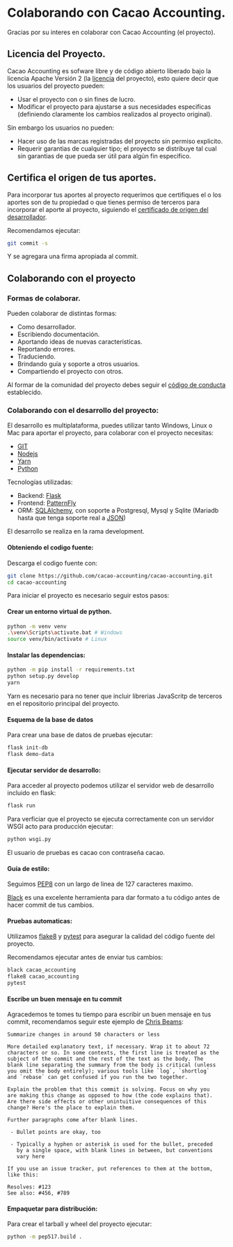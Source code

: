 # Colaborando con Cacao Accounting.

Gracias por su interes en colaborar con Cacao Accounting (el proyecto).

## Licencia del Proyecto.

Cacao Accounting es sofware libre y de código abierto liberado bajo la licencia Apache Versión 2 (la [licencia](https://github.com/cacao-accounting/cacao-accounting/blob/master/LICENSE) del proyecto), esto quiere decir que los usuarios del proyecto pueden:

* Usar el proyecto con o sin fines de lucro.
* Modificar el proyecto para ajustarse a sus necesidades especificas (definiendo claramente los cambios realizados al proyecto original).

Sin embargo los usuarios no pueden:

* Hacer uso de las marcas registradas del proyecto
sin permiso explicito.
* Requerir garantias de cualquier tipo; el proyecto se distribuye tal cual sin garantias
de que pueda ser útil para algún fin especifico.

## Certifica el origen de tus aportes.

Para incorporar tus aportes al proyecto requerimos que certifiques el o los aportes son de tu propiedad o que tienes permiso de terceros para incorporar el aporte al proyecto, siguiendo el [certificado de origen del desarrollador](https://developercertificate.org/).

Recomendamos ejecutar:

```bash
git commit -s
```

Y se agregara una firma apropiada al commit.

## Colaborando con el proyecto

### Formas de colaborar.

Pueden colaborar de distintas formas:

* Como desarrollador.
* Escribiendo documentación.
* Aportando ideas de nuevas caracteristicas.
* Reportando errores.
* Traduciendo.
* Brindando guía y soporte a otros usuarios.
* Compartiendo el proyecto con otros.

Al formar de la comunidad del proyecto debes seguir el [código de conducta](https://github.com/cacao-accounting/cacao-accounting/blob/master/CODE_OF_CONDUCT.md) establecido.

### Colaborando con el desarrollo del proyecto:

El desarrollo es multiplataforma, puedes utilizar tanto Windows, Linux o Mac
para aportar el proyecto, para colaborar con el proyecto necesitas:

  * [GIT](https://git-scm.com/)
  * [Nodejs](https://nodejs.org/en/)
  * [Yarn](https://yarnpkg.com/lang/en/)
  * [Python](https://www.python.org/downloads/)

Tecnologías utilizadas:
* Backend: [Flask](https://flask.palletsprojects.com/en/1.1.x/)
* Frontend: [PatternFly](https://www.patternfly.org/v4/)
* ORM: [SQLAlchemy](https://www.sqlalchemy.org/), con soporte a Postgresql, Mysql y Sqlite (Mariadb hasta que tenga soporte real a [JSON](https://mariadb.com/kb/en/json-data-type/))

El desarrollo se realiza en la rama development.

#### Obteniendo el codigo fuente:

Descarga el codigo fuente con:

```bash
git clone https://github.com/cacao-accounting/cacao-accounting.git
cd cacao-accounting
```

Para iniciar el proyecto es necesario seguir estos pasos:

#### Crear un entorno virtual de python.

```bash
python -m venv venv
.\venv\Scripts\activate.bat # Windows
source venv/bin/activate # Linux
```

#### Instalar las dependencias:

```bash
python -m pip install -r requirements.txt
python setup.py develop
yarn
```

Yarn es necesario para no tener que incluir librerias JavaScritp de terceros en el repositorio principal del proyecto.

#### Esquema de la base de datos

Para crear una base de datos de pruebas ejecutar:

```bash
flask init-db
flask demo-data
```

#### Ejecutar servidor de desarrollo:

Para acceder al proyecto podemos utilizar el servidor web de desarrollo incluido en flask:

```bash
flask run
```

Para verficiar que el proyecto se ejecuta correctamente con un servidor WSGI acto para producción ejecutar:

```bash
python wsgi.py
```

El usuario de pruebas es cacao con contraseña cacao.

#### Guía de estilo:

Seguimos [PEP8](https://www.python.org/dev/peps/pep-0008/) con un largo de linea de 127 caracteres maximo.

[Black](https://github.com/psf/black) es una excelente herramienta para dar formato a tu código antes de hacer commit de tus cambios.

#### Pruebas automaticas:

Utilizamos [flake8](https://flake8.pycqa.org/en/latest/) y [pytest](https://docs.pytest.org/en/stable/) para asegurar la calidad del código fuente del proyecto.

Recomendamos ejecutar antes de enviar tus cambios:

```bash
black cacao_accounting
flake8 cacao_accounting
pytest
```

#### Escribe un buen mensaje en tu commit

Agracedemos te tomes tu tiempo para escribir un buen mensaje en tus commit, recomendamos seguir este ejemplo de [Chris Beams](https://chris.beams.io/posts/git-commit/):

```
Summarize changes in around 50 characters or less

More detailed explanatory text, if necessary. Wrap it to about 72
characters or so. In some contexts, the first line is treated as the
subject of the commit and the rest of the text as the body. The
blank line separating the summary from the body is critical (unless
you omit the body entirely); various tools like `log`, `shortlog`
and `rebase` can get confused if you run the two together.

Explain the problem that this commit is solving. Focus on why you
are making this change as opposed to how (the code explains that).
Are there side effects or other unintuitive consequences of this
change? Here's the place to explain them.

Further paragraphs come after blank lines.

 - Bullet points are okay, too

 - Typically a hyphen or asterisk is used for the bullet, preceded
   by a single space, with blank lines in between, but conventions
   vary here

If you use an issue tracker, put references to them at the bottom,
like this:

Resolves: #123
See also: #456, #789
```

#### Empaquetar para distribución:

Para crear el tarball y wheel del proyecto ejecutar:

```bash
python -m pep517.build .
```
